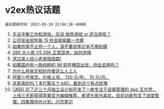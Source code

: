 # v2ex热议话题

`最后更新时间：2022-01-19 22:04:10 +0800`

1. [无法平衡工作和游戏，应该 放弃游戏 or 适当游戏？](https://www.v2ex.com/t/829129)
1. [公司安全软件每 15 秒会偷偷截一次屏](https://www.v2ex.com/t/829156)
1. [如果你家不止你一个人，请不要说笔记本不用贴膜](https://www.v2ex.com/t/829111)
1. [28K 大小周 VS 26K 正常双休，如何选择](https://www.v2ex.com/t/829203)
1. [求过来人给小老弟指指路!](https://www.v2ex.com/t/829139)
1. [如果国内有一款纯粹的 IM 软件横空出世，你会去用吗？](https://www.v2ex.com/t/829217)
1. [为什么有些文档的作者这么人上人](https://www.v2ex.com/t/829250)
1. [阿里小号放货，价格上涨， 120 元/年， 10 元/月。](https://www.v2ex.com/t/829151)
1. [这是真的吗？本打算买个 k40，看到这个有点犹豫](https://www.v2ex.com/t/829172)
1. [[送码] 花了近三个月独立设计和开发了一款专注于自我管理的 App 瓦尔登，上线三天即获得苹果官方编辑推荐，希望大家也喜欢，目前功能包含了进度管理、四象限待办计划、闪念笔记](https://www.v2ex.com/t/829145)

